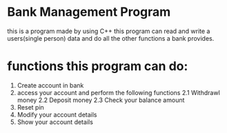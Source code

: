 # Bank Management Program
this is a program made by using C++ this program can read and write a users(single person) data and do all the other functions a bank provides.

# functions this program can do:
1. Create account in bank
2. access your account and perform the following functions
  2.1 Withdrawl money
  2.2 Deposit money
  2.3 Check your balance amount
3. Reset pin
4. Modify your account details
5. Show your account details

